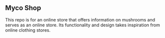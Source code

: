 ## Myco Shop

This repo is for an online store that offers information on mushrooms and serves as an online store. Its functionality and design takes inspiration from online clothing stores.